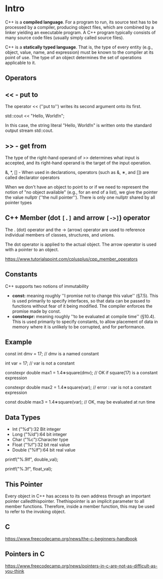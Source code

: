 # Intro

C++ is a **compiled language**. For a program to run, its source text has to be processed by a compiler, producing object files, which are combined by a linker yielding an executable program. A C++ program typically consists of many source code files (usually simply called source files).

C++ is a **statically typed language**. That is, the type of every entity (e.g., object, value, name, and expression) must be known to the compiler at its point of use. The type of an object determines the set of operations applicable to it.

## Operators

## << - put to

The operator << (''put to'') writes its second argument onto its first.

std::cout << "Hello, World!n";

In this case, the string literal "Hello, World!n" is written onto the standard output stream std::cout.

## >> - get from

The type of the right-hand operand of >> determines what input is accepted, and its right-hand operand is the target of the input operation.

&, *, [] - When used in declarations, operators (such as &, ∗, and []) are called declarator operators

When we don't have an object to point to or if we need to represent the notion of "no object available" (e.g., for an end of a list), we give the pointer the value nullptr (''the null pointer''). There is only one nullptr shared by all pointer types

## C++ Member (dot `[.]` and arrow `[->]`) operator

The . (dot) operator and the -> (arrow) operator are used to reference individual members of classes, structures, and unions.

The dot operator is applied to the actual object. The arrow operator is used with a pointer to an object.

https://www.tutorialspoint.com/cplusplus/cpp_member_operators

## Constants

C++ supports two notions of immutability

- **const:** meaning roughly ''I promise not to change this value'' (§7.5). This is used primarily to specify interfaces, so that data can be passed to functions without fear of it being modified. The compiler enforces the promise made by const.
- **constexpr:** meaning roughly ''to be evaluated at compile time'' (§10.4). This is used primarily to specify constants, to allow placement of data in memory where it is unlikely to be corrupted, and for performance.

## Example

const int dmv = 17; // dmv is a named constant

int var = 17; // var is not a constant

constexpr double max1 = 1.4∗square(dmv); // OK if square(17) is a constant expression

constexpr double max2 = 1.4∗square(var); // error : var is not a constant expression

const double max3 = 1.4∗square(var); // OK, may be evaluated at run time

## Data Types

- Int ("%d"):32 Bit integer
- Long ("%ld"):64 bit integer
- Char ("%c"):Character type
- Float ("%f"):32 bit real value
- Double ("%lf"):64 bit real value

printf("%.9lf", double_val);

printf("%.3f", float_val);

## This Pointer

Every object in C++ has access to its own address through an important pointer calledthispointer. Thethispointer is an implicit parameter to all member functions. Therefore, inside a member function, this may be used to refer to the invoking object.

## C

https://www.freecodecamp.org/news/the-c-beginners-handbook

## Pointers in C

https://www.freecodecamp.org/news/pointers-in-c-are-not-as-difficult-as-you-think
